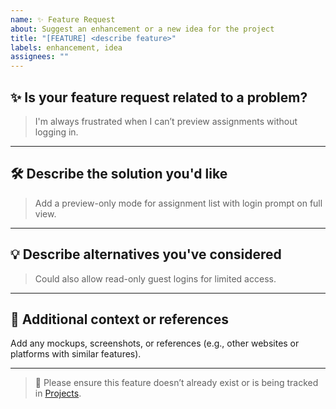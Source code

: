 ```yaml
---
name: ✨ Feature Request
about: Suggest an enhancement or a new idea for the project
title: "[FEATURE] <describe feature>"
labels: enhancement, idea
assignees: ""
---
```


## ✨ Is your feature request related to a problem?

<!-- A clear and concise description of what the problem is. -->

> I'm always frustrated when I can’t preview assignments without logging in.

---

## 🛠️ Describe the solution you'd like

<!-- A clear and concise description of what you want to happen. -->

> Add a preview-only mode for assignment list with login prompt on full view.

---

## 💡 Describe alternatives you've considered

<!-- Any alternative solutions or features you've thought of. -->

> Could also allow read-only guest logins for limited access.

---

## 📐 Additional context or references

Add any mockups, screenshots, or references (e.g., other websites or platforms with similar features).

---

> 🧠 Please ensure this feature doesn’t already exist or is being tracked in [Projects](https://github.com/harshendram/Advanced-Discord-Bot/projects).
